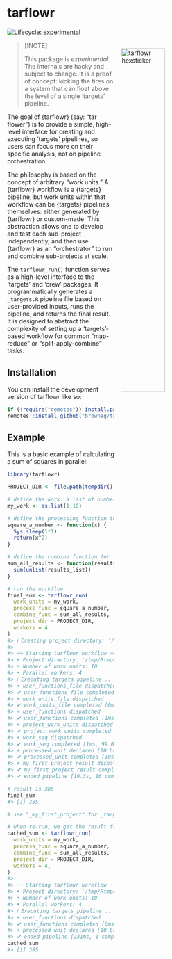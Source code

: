 
<!-- README.md is generated from README.Rmd. Please edit that file -->

# tarflowr

<!-- badges: start -->

[![Lifecycle:
experimental](https://img.shields.io/badge/lifecycle-experimental-orange.svg)](https://lifecycle.r-lib.org/articles/stages.html#experimental)
<!-- badges: end -->

<img src = "https://i.imgur.com/vl0dkkc.png" alt = "tarflowr hexsticker" title = "tarflowr hexsticker" width = "45%" height = "45%" hspace="15" vspace="15" align="right"/>

> \[!NOTE\]
>
> This package is *experimental*. The internals are hacky and subject to
> change. It is a proof of concept: kicking the tires on a system that
> can float above the level of a single ‘targets’ pipeline.

The goal of {tarflowr} (say: “tar flower”) is to provide a simple,
high-level interface for creating and executing ‘targets’ pipelines, so
users can focus more on their specific analysis, not on pipeline
orchestration.

The philosophy is based on the concept of arbitrary “work units.” A
{tarflowr} workflow is a {targets} pipeline, but work units within that
workflow can be {targets} pipelines themselves: either generated by
{tarflowr} or custom-made. This abstraction allows one to develop and
test each sub-project independently, and then use {tarflowr} as an
“orchestrator” to run and combine sub-projects at scale.

The `tarflowr_run()` function serves as a high-level interface to the
‘targets’ and ‘crew’ packages. It programmatically generates a
`_targets.R` pipeline file based on user-provided inputs, runs the
pipeline, and returns the final result. It is designed to abstract the
complexity of setting up a ‘targets’-based workflow for common
“map-reduce” or “split-apply-combine” tasks.

## Installation

You can install the development version of tarflowr like so:

``` r
if (!require("remotes")) install.packages("remotes")
remotes::install_github("brownag/tarflowr")
```

## Example

This is a basic example of calculating a sum of squares in parallel:

``` r
library(tarflowr)

PROJECT_DIR <- file.path(tempdir(), "_my_first_project")

# define the work: a list of numbers
my_work <- as.list(1:10)

# define the processing function to work on one item
square_a_number <- function(x) {
  Sys.sleep(1*1)
  return(x^2)
}

# define the combine function for the list of results
sum_all_results <- function(results_list) {
  sum(unlist(results_list))
}

# run the workflow
final_sum <- tarflowr_run(
  work_units = my_work,
  process_func = square_a_number,
  combine_func = sum_all_results,
  project_dir = PROJECT_DIR,
  workers = 4
)
#> ℹ Creating project directory: '/tmp/RtmpcjB94O/_my_first_project'
#> 
#> ── Starting tarflowr workflow ──────────────────────────────────────────────────
#> • Project directory: '/tmp/RtmpcjB94O/_my_first_project'
#> • Number of work units: 10
#> • Parallel workers: 4
#> ℹ Executing targets pipeline...
#> + user_functions_file dispatched
#> ✔ user_functions_file completed [1ms, 148 B]
#> + work_units_file dispatched
#> ✔ work_units_file completed [0ms, 137 B]
#> + user_functions dispatched
#> ✔ user_functions completed [1ms, 150 B]
#> + project_work_units dispatched
#> ✔ project_work_units completed [0ms, 137 B]
#> + work_seq dispatched
#> ✔ work_seq completed [1ms, 99 B]
#> + processed_unit declared [10 branches]
#> ✔ processed_unit completed [10s, 514 B]
#> + my_first_project_result dispatched
#> ✔ my_first_project_result completed [0ms, 53 B]
#> ✔ ended pipeline [10.3s, 16 completed, 0 skipped]

# result is 385
final_sum
#> [1] 385

# see "_my_first_project" for _targets.R file and _targets/ cache.

# when re-run, we get the result from the cache:
cached_sum <- tarflowr_run(
  work_units = my_work,
  process_func = square_a_number,
  combine_func = sum_all_results,
  project_dir = PROJECT_DIR,
  workers = 4,
)
#> 
#> ── Starting tarflowr workflow ──────────────────────────────────────────────────
#> • Project directory: '/tmp/RtmpcjB94O/_my_first_project'
#> • Number of work units: 10
#> • Parallel workers: 4
#> ℹ Executing targets pipeline...
#> + user_functions dispatched
#> ✔ user_functions completed [0ms, 150 B]
#> + processed_unit declared [10 branches]
#> ✔ ended pipeline [231ms, 1 completed, 15 skipped]
cached_sum
#> [1] 385
```
